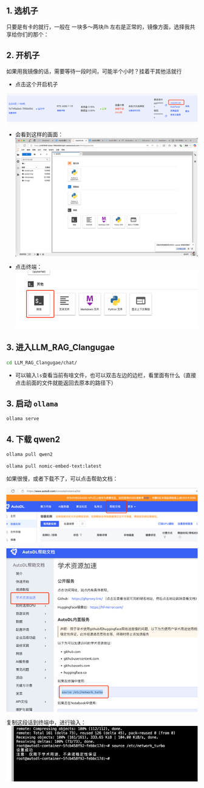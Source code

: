 


## 1. 选机子

只要是有卡的就行，一般在 一块多～两块/h 左右是正常的，镜像方面，选择我共享给你们的那个：



## 2. 开机子

如果用我镜像的话，需要等待一段时间，可能半个小时？挂着干其他活就行

* 点击这个开启机子

![img_1.png](img_1.png)

* 会看到这样的画面：
![img_2.png](img_2.png)

* 点击终端：
![img_3.png](img_3.png)


## 3. 进入LLM_RAG_Clangugae

```bash
cd LLM_RAG_Clangugae/chat/

```

* 可以输入`ls`查看当前有啥文件，也可以双击左边的边栏，看里面有什么（直接点击前面的文件就能返回去原本的路径下）


## 3. 启动 `ollama`

```bash
ollama serve
```


## 4. 下载 qwen2

```bash
ollama pull qwen2
```

```bash
ollama pull nomic-embed-text:latest
```


如果很慢，或者下载不了，可以点击帮助文档：

![img_4.png](img_4.png)


![img_5.png](img_5.png)

复制这段话到终端中，进行输入：
![img_6.png](img_6.png)
















